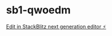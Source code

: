 # sb1-qwoedm

[Edit in StackBlitz next generation editor ⚡️](https://stackblitz.com/~/github.com/luck580/sb1-qwoedm)